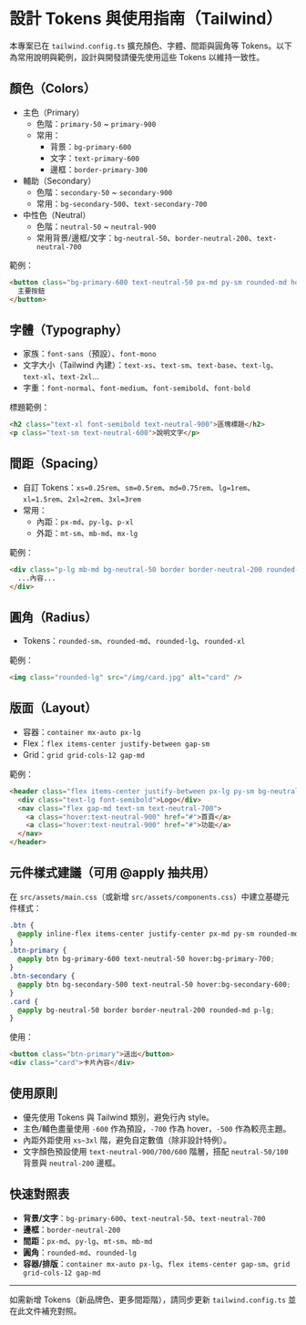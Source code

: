 # 設計 Tokens 與使用指南（Tailwind）

本專案已在 `tailwind.config.ts` 擴充顏色、字體、間距與圓角等 Tokens。以下為常用說明與範例，設計與開發請優先使用這些 Tokens 以維持一致性。

## 顏色（Colors）
- 主色（Primary）
  - 色階：`primary-50` ~ `primary-900`
  - 常用：
    - 背景：`bg-primary-600`
    - 文字：`text-primary-600`
    - 邊框：`border-primary-300`
- 輔助（Secondary）
  - 色階：`secondary-50` ~ `secondary-900`
  - 常用：`bg-secondary-500`、`text-secondary-700`
- 中性色（Neutral）
  - 色階：`neutral-50` ~ `neutral-900`
  - 常用背景/邊框/文字：`bg-neutral-50`、`border-neutral-200`、`text-neutral-700`

範例：
```html
<button class="bg-primary-600 text-neutral-50 px-md py-sm rounded-md hover:bg-primary-700">
  主要按鈕
</button>
```

## 字體（Typography）
- 家族：`font-sans`（預設）、`font-mono`
- 文字大小（Tailwind 內建）：`text-xs`、`text-sm`、`text-base`、`text-lg`、`text-xl`、`text-2xl`...
- 字重：`font-normal`、`font-medium`、`font-semibold`、`font-bold`

標題範例：
```html
<h2 class="text-xl font-semibold text-neutral-900">區塊標題</h2>
<p class="text-sm text-neutral-600">說明文字</p>
```

## 間距（Spacing）
- 自訂 Tokens：`xs=0.25rem`、`sm=0.5rem`、`md=0.75rem`、`lg=1rem`、`xl=1.5rem`、`2xl=2rem`、`3xl=3rem`
- 常用：
  - 內距：`px-md`、`py-lg`、`p-xl`
  - 外距：`mt-sm`、`mb-md`、`mx-lg`

範例：
```html
<div class="p-lg mb-md bg-neutral-50 border border-neutral-200 rounded-md">
  ...內容...
</div>
```

## 圓角（Radius）
- Tokens：`rounded-sm`、`rounded-md`、`rounded-lg`、`rounded-xl`

範例：
```html
<img class="rounded-lg" src="/img/card.jpg" alt="card" />
```

## 版面（Layout）
- 容器：`container mx-auto px-lg`
- Flex：`flex items-center justify-between gap-sm`
- Grid：`grid grid-cols-12 gap-md`

範例：
```html
<header class="flex items-center justify-between px-lg py-sm bg-neutral-100">
  <div class="text-lg font-semibold">Logo</div>
  <nav class="flex gap-md text-sm text-neutral-700">
    <a class="hover:text-neutral-900" href="#">首頁</a>
    <a class="hover:text-neutral-900" href="#">功能</a>
  </nav>
</header>
```

## 元件樣式建議（可用 @apply 抽共用）
在 `src/assets/main.css`（或新增 `src/assets/components.css`）中建立基礎元件樣式：
```css
.btn {
  @apply inline-flex items-center justify-center px-md py-sm rounded-md font-medium;
}
.btn-primary {
  @apply btn bg-primary-600 text-neutral-50 hover:bg-primary-700;
}
.btn-secondary {
  @apply btn bg-secondary-500 text-neutral-50 hover:bg-secondary-600;
}
.card {
  @apply bg-neutral-50 border border-neutral-200 rounded-md p-lg;
}
```
使用：
```html
<button class="btn-primary">送出</button>
<div class="card">卡片內容</div>
```

## 使用原則
- 優先使用 Tokens 與 Tailwind 類別，避免行內 style。
- 主色/輔色盡量使用 `-600` 作為預設，`-700` 作為 hover，`-500` 作為較亮主題。
- 內距外距使用 `xs~3xl` 階，避免自定數值（除非設計特例）。
- 文字顏色預設使用 `text-neutral-900/700/600` 階層，搭配 `neutral-50/100` 背景與 `neutral-200` 邊框。

## 快速對照表
- **背景/文字**：`bg-primary-600`、`text-neutral-50`、`text-neutral-700`
- **邊框**：`border-neutral-200`
- **間距**：`px-md`、`py-lg`、`mt-sm`、`mb-md`
- **圓角**：`rounded-md`、`rounded-lg`
- **容器/排版**：`container mx-auto px-lg`、`flex items-center gap-sm`、`grid grid-cols-12 gap-md`

---
如需新增 Tokens（新品牌色、更多間距階），請同步更新 `tailwind.config.ts` 並在此文件補充對照。



